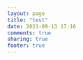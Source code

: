 ```yaml
---
layout: page
title: "test"
date: 2021-09-13 17:16
comments: true
sharing: true
footer: true
---
```

